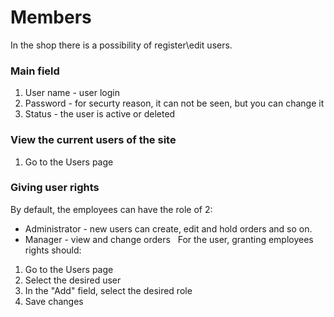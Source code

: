 # Members

In the shop there is a possibility of register\edit users.

### Main field

1. User name - user login
2. Password - for securty reason, it can not be seen, but you can change it
3. Status - the user is active or deleted


### View the current users of the site
1. Go to the Users page

### Giving user rights
By default, the employees can have the role of 2:
* Administrator - new users can create, edit and hold orders and so on.
* Manager - view and change orders
 
For the user, granting employees rights should:
1. Go to the Users page
2. Select the desired user
3. In the "Add" field, select the desired role
4. Save changes